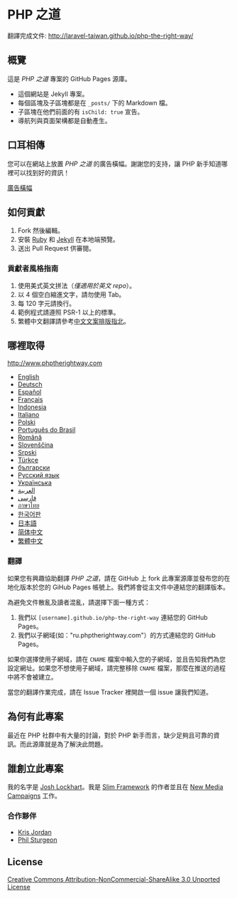 # PHP 之道

翻譯完成文件: http://laravel-taiwan.github.io/php-the-right-way/

## 概覽

這是 _PHP 之道_ 專案的 GitHub Pages 源庫。

* 這個網站是 Jekyll 專案。
* 每個區塊及子區塊都是在 `_posts/` 下的 Markdown 檔。
* 子區塊在他們前面的有 `isChild: true` 宣告。
* 導航列與頁面架構都是自動產生。

## 口耳相傳

您可以在網站上放置 _PHP 之道_ 的廣告橫幅。謝謝您的支持，讓 PHP 新手知道哪裡可以找到好的資訊！

[廣告橫幅](http://laravel-taiwan.github.io/php-the-right-way/banners.html)

## 如何貢獻

1. Fork 然後編輯。
2. 安裝 [Ruby](https://rvm.io/rvm/install/) 和 [Jekyll](https://github.com/mojombo/jekyll/) 在本地端預覽。
3. 送出 Pull Request 供審閱。

### 貢獻者風格指南

1. 使用美式英文拼法（*僅適用於英文 repo*）。
2. 以 4 個空白縮進文字，請勿使用 Tab。
3. 每 120 字元請換行。
4. 範例程式請遵照 PSR-1 以上的標準。
5. 繁體中文翻譯請參考[中文文案排版指北](https://github.com/sparanoid/chinese-copywriting-guidelines)。

## 哪裡取得

<http://www.phptherightway.com>

* [English](http://www.phptherightway.com)
* [Deutsch](http://rwetzlmayr.github.io/php-the-right-way)
* [Español](http://phpdevenezuela.github.io/php-the-right-way)
* [Français](http://eilgin.github.io/php-the-right-way/)
* [Indonesia](http://id.phptherightway.com)
* [Italiano](http://it.phptherightway.com)
* [Polski](http://pl.phptherightway.com)
* [Português do Brasil](http://br.phptherightway.com)
* [Română](https://bgui.github.io/php-the-right-way/)
* [Slovenščina](http://sl.phptherightway.com)
* [Srpski](http://phpsrbija.github.io/php-the-right-way/)
* [Türkçe](http://hkulekci.github.io/php-the-right-way/)
* [български](http://bg.phptherightway.com)
* [Русский язык](http://getjump.github.io/ru-php-the-right-way)
* [Українська](http://iflista.github.com/php-the-right-way)
* [العربية](https://adaroobi.github.io/php-the-right-way/)
* [فارسى](http://novid.github.io/php-the-right-way/)
* [ภาษาไทย](https://apzentral.github.io/php-the-right-way/)
* [한국어판](http://modernpug.github.io/php-the-right-way)
* [日本語](http://ja.phptherightway.com)
* [简体中文](http://laravel-china.github.io/php-the-right-way/)
* [繁體中文](http://laravel-taiwan.github.io/php-the-right-way)

### 翻譯

如果您有興趣協助翻譯 _PHP 之道_，請在 GitHub 上 fork 此專案源庫並發布您的在地化版本於您的 GiHub Pages 帳號上。我們將會從主文件中連結您的翻譯版本。

為避免文件散亂及讀者混亂，請選擇下面一種方式：

1. 我們以 `[username].github.io/php-the-right-way` 連結您的 GitHub Pages。
2. 我們以子網域(如："ru.phptherightway.com"）的方式連結您的 GitHub Pages。

如果你選擇使用子網域，請在 `CNAME` 檔案中輸入您的子網域，並且告知我們為您設定網址。如果您不想使用子網域，請完整移除 `CNAME` 檔案，那麼在推送的過程中將不會被建立。

當您的翻譯作業完成，請在 Issue Tracker 裡開啟一個 issue 讓我們知道。

## 為何有此專案

最近在 PHP 社群中有大量的討論，對於 PHP 新手而言，缺少足夠且可靠的資訊。而此源庫就是為了解決此問題。

## 誰創立此專案

我的名字是 [Josh Lockhart](http://twitter.com/codeguy)。我是 [Slim Framework](http://www.slimframework.com/) 的作者並且在 [New Media Campaigns](http://www.newmediacampaigns.com/) 工作。

### 合作夥伴

* [Kris Jordan](http://krisjordan.com/)
* [Phil Sturgeon](http://philsturgeon.co.uk/)

## License

[Creative Commons Attribution-NonCommercial-ShareAlike 3.0 Unported License](http://creativecommons.org/licenses/by-nc-sa/3.0/)
